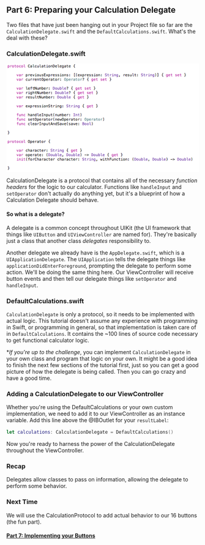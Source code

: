## Part 6: Preparing your Calculation Delegate

Two files that have just been hanging out in your Project file so far are the `CalculationDelegate.swift` and the `DefaultCalculations.swift`. What's the deal with these?

### CalculationDelegate.swift

<p align="center"> <img src="screenshot1.png" align="center"> </p>

CalculationDelegate is a protocol that contains all of the necessary *function headers* for the logic to our calculator. Functions like `handleInput` and `setOperator` don't actually do anything yet, but it's a blueprint of how a Calculation Delegate should behave.

#### So what is a delegate?

A delegate is a common concept throughout UIKit (the UI framework that things like `UIButton` and `UIViewController` are named for). They're basically just a class that another class *delegates* responsibility to.

Another delegate we already have is the `AppDelegate.swift`, which is a `UIApplicationDelegate`. The `UIApplication` tells the delegate things like `applicationDidEnterForeground`, prompting the delegate to perform some action. We'll be doing the same thing here. Our ViewController will receive button events and then tell our delegate things like `setOperator` and `handleInput`.

### DefaultCalculations.swift

`CalculationDelegate` is only a protocol, so it needs to be implemented with actual logic. This tutorial doesn't assume any experience with programming in Swift, or programming in general, so that implementation is taken care of in `DefaultCalculations`. It contains the ~100 lines of source code necessary to get functional calculator logic.

**If you're up to the challenge*, you can implement `CalculationDelegate` in your own class and program that logic on your own. It might be a good idea to finish the next few sections of the tutorial first, just so you can get a good picture of how the delegate is being called. Then you can go crazy and have a good time.

### Adding a CalculationDelegate to our ViewController

Whether you're using the DefaultCalculations or your own custom implementation, we need to add it to our ViewController as an instance variable. Add this line above the @IBOutlet for your `resultLabel`:

```swift
let calculations: CalculationDelegate = DefaultCalculations()
```

Now you're ready to harness the power of the CalculationDelegate throughout the ViewController.

### Recap
Delegates allow classes to pass on information, allowing the delegate to perform some behavior.

### Next Time
We will use the CalculationProtocol to add actual behavior to our 16 buttons (the fun part).

#### [Part 7: Implementing your Buttons](../P7/part7.md)
